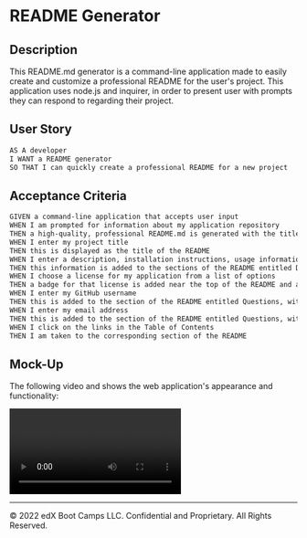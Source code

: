 # README Generator

## Description

This README.md generator is a command-line application made to easily create and customize a professional README for the user's project. This application uses node.js and inquirer, in order to present user with prompts they can respond to regarding their project.

## User Story

```md
AS A developer
I WANT a README generator
SO THAT I can quickly create a professional README for a new project
```

## Acceptance Criteria

```md
GIVEN a command-line application that accepts user input
WHEN I am prompted for information about my application repository
THEN a high-quality, professional README.md is generated with the title of my project and sections entitled Description, Table of Contents, Installation, Usage, License, Contributing, Tests, and Questions
WHEN I enter my project title
THEN this is displayed as the title of the README
WHEN I enter a description, installation instructions, usage information, contribution guidelines, and test instructions
THEN this information is added to the sections of the README entitled Description, Installation, Usage, Contributing, and Tests
WHEN I choose a license for my application from a list of options
THEN a badge for that license is added near the top of the README and a notice is added to the section of the README entitled License that explains which license the application is covered under
WHEN I enter my GitHub username
THEN this is added to the section of the README entitled Questions, with a link to my GitHub profile
WHEN I enter my email address
THEN this is added to the section of the README entitled Questions, with instructions on how to reach me with additional questions
WHEN I click on the links in the Table of Contents
THEN I am taken to the corresponding section of the README
```

## Mock-Up

The following video and shows the web application's appearance and functionality:

![Video of readme-generator walkthrough.](https://user-images.githubusercontent.com/122922799/229307965-cd73f379-a058-495c-98a7-bfbe747c0213.mp4)



- - -
© 2022 edX Boot Camps LLC. Confidential and Proprietary. All Rights Reserved.
